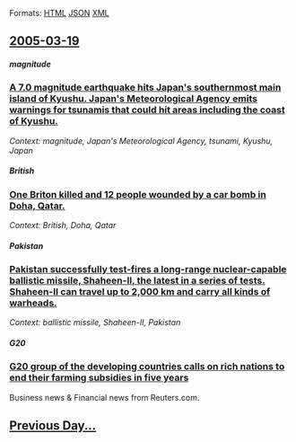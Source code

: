 
Formats: [HTML](2005/03/19/index.html)  [JSON](2005/03/19/index.json)  [XML](2005/03/19/index.xml)  

## [2005-03-19](/news/2005/03/19/index.md)

##### magnitude
### [ A 7.0 magnitude earthquake hits Japan's southernmost main island of Kyushu. Japan's Meteorological Agency emits warnings for tsunamis that could hit areas including the coast of Kyushu. ](/news/2005/03/19/a-7-0-magnitude-earthquake-hits-japan-s-southernmost-main-island-of-kya-sha-japan-s-meteorological-agency-emits-warnings-for-tsunamis-tha.md)
_Context: magnitude, Japan's Meteorological Agency, tsunami, Kyushu, Japan_

##### British
### [ One Briton killed and 12 people wounded by a car bomb in Doha, Qatar. ](/news/2005/03/19/one-briton-killed-and-12-people-wounded-by-a-car-bomb-in-doha-qatar.md)
_Context: British, Doha, Qatar_

##### Pakistan
### [ Pakistan successfully test-fires a long-range nuclear-capable ballistic missile, Shaheen-II, the latest in a series of tests. Shaheen-II can travel up to 2,000 km and carry all kinds of warheads. ](/news/2005/03/19/pakistan-successfully-test-fires-a-long-range-nuclear-capable-ballistic-missile-shaheen-ii-the-latest-in-a-series-of-tests-shaheen-ii-ca.md)
_Context: ballistic missile, Shaheen-II, Pakistan_

##### G20
### [ G20 group of the developing countries calls on rich nations to end their farming subsidies in five years ](/news/2005/03/19/g20-group-of-the-developing-countries-calls-on-rich-nations-to-end-their-farming-subsidies-in-five-years.md)
Business news & Financial news from Reuters.com.

## [Previous Day...](/news/2005/03/18/index.md)

